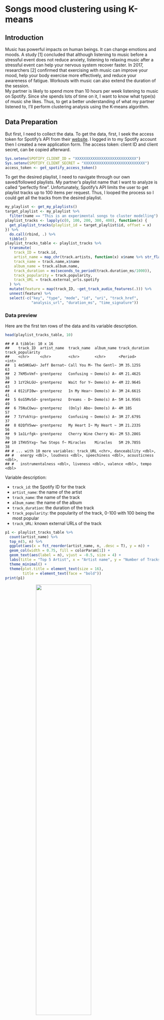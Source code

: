 # Songs mood clustering using K-means

## Introduction

Music has powerful impacts on human beings. It can change emotions and
moods. A study \[1\] concluded that although listening to music before a
stressful event does not reduce anxiety, listening to relaxing music
after a stressful event can help your nervous system recover faster. In
2017, researchers \[2\] confirmed that exercising with music can improve
your mood, help your body exercise more effectively, and reduce your
awareness of fatigue. Workouts with music can also extend the duration
of the session.  
My partner is likely to spend more than 10 hours per week listening to
music on Spotify. Since she spends lots of time on it, I want to know
what type(s) of music she likes. Thus, to get a better understanding of
what my partner listened to, I’ll perform clustering analysis using the
K-means algorithm.

## Data Preparation

But first, I need to collect the data. To get the data, first, I seek
the access token for Spotify’s API from their
[website](https://developer.spotify.com/dashboard/). I logged in to my
Spotify account then I created a new application form. The access token:
client ID and client secret, can be copied afterward.

``` r
Sys.setenv(SPOTIFY_CLIENT_ID = "XXXXXXXXXXXXXXXXXXXXXXXXXXXX")
Sys.setenv(SPOTIFY_CLIENT_SECRET = "XXXXXXXXXXXXXXXXXXXXXXXXXXXX")
access_token <- get_spotify_access_token()
```

To get the desired playlist, I need to navigate through our own
saved/followed playlists. My partner’s playlist name that I want to
analyze is called “perfectly fine”.
Unfortunately, Spotify’s API limits the user to get playlist tracks up
to 100 items per request. Thus, I looped the process so I could get all
the tracks from the desired playlist.

``` r
my_playlist <- get_my_playlists()
target_playlist <- my_playlist %>% 
  filter(name == "This is an experimental songs to cluster modelling")
playlist_tracks <- lapply(c(0, 100, 200, 300, 400), function(x) {
  get_playlist_tracks(playlist_id = target_playlist$id, offset = x)
}) %>% 
  do.call(rbind, .) %>% 
  tibble()
playlist_tracks_table <- playlist_tracks %>% 
  transmute(
    track_ID = track.id,
    artist_name = map_chr(track.artists, function(x) x$name %>% str_flatten(", ")),
    track_name = track.name,x$name
    album_name = track.album.name,
    track_duration = ms(seconds_to_period(track.duration_ms/1000)),
    track_popularity = track.popularity,
    track_URL = track.external_urls.spotify
  ) %>% 
  mutate(feature = map(track_ID, ~get_track_audio_features(.))) %>% 
  unnest(feature) %>% 
  select(-c("key", "type", "mode", "id", "uri", "track_href", 
            "analysis_url", "duration_ms", "time_signature"))
```

### Data preview

Here are the first ten rows of the data and its variable description.

``` r
head(playlist_tracks_table, 10) 
```

    ## # A tibble: 10 x 16
    ##    track_ID  artist_name  track_name  album_name track_duration track_popularity
    ##    <chr>     <chr>        <chr>       <chr>      <Period>                  <int>
    ##  1 4m5HKGwU~ Jeff Bernat~ Call You M~ The Gentl~ 3M 35.125S                   63
    ##  2 7kM5vVmf~ grentperez   Confusing ~ Demo(s) A~ 4M 21.462S                   38
    ##  3 1zY2kLGU~ grentperez   Wait for Y~ Demo(s) A~ 4M 22.964S                   43
    ##  4 012iFI0w~ grentperez   In My Hear~ Demo(s) A~ 3M 24.661S                   41
    ##  5 6sG5MvSd~ grentperez   Dreams - D~ Demo(s) A~ 5M 14.956S                   49
    ##  6 75NuCOwu~ grentperez   (Only) Abo~ Demo(s) A~ 4M 18S                       57
    ##  7 7zYvkYcp~ grentperez   Confusing ~ Demo(s) A~ 3M 27.679S                   37
    ##  8 02QfV5ww~ grentperez   My Heart I~ My Heart ~ 3M 21.233S                   56
    ##  9 1a1Lrfgk~ grentperez   Cherry Wine Cherry Wi~ 2M 53.286S                   70
    ## 10 1THV5Yxg~ Two Steps f~ Miracles    Miracles   5M 29.785S                   38
    ## # ... with 10 more variables: track_URL <chr>, danceability <dbl>,
    ## #   energy <dbl>, loudness <dbl>, speechiness <dbl>, acousticness <dbl>,
    ## #   instrumentalness <dbl>, liveness <dbl>, valence <dbl>, tempo <dbl>

Variable description:

-   `track_id`: the Spotify ID for the track
-   `artist_name`: the name of the artist
-   `track_name`: the name of the track
-   `album_name`: the name of the album
-   `track_duration`: the duration of the track
-   `track_popularity`: the popularity of the track, 0-100 with 100
    being the most popular
-   `track_URL`: known external URLs of the track

``` r
p1 <- playlist_tracks_table %>% 
  count(artist_name) %>% 
  top_n(5, n) %>% 
  ggplot(aes(x = fct_reorder(artist_name, n, .desc = T), y = n)) +
  geom_col(width = 0.75, fill = colorParam[1]) +
  geom_text(aes(label = n), vjust = -0.5, size = 4) +
  labs(title = "Top 5 Artist", x = "Artist name", y = "Number of Tracks") +
  theme_minimal() +
  theme(plot.title = element_text(size = 16), 
        title = element_text(face = "bold"))
print(p1)
```

<img src="spotify-analysis_files/figure-markdown_github/overview-1.png" width="60%" style="display: block; margin: auto;" />
The top 5 artists, in her playlist, she listened to are Maroon 5, 5SOS,
Avril Lavigne, blink-182, and Halsey.

### Feature extraction

The next step is to extract each track’s features. The features I use to
do clustering analysis are:

-   `danceability`: danceability measures whether the track is suitable
    for dancing (0: least danceable, 1: most danceable)
-   `energy`: energy measures the intensity and activity of a track,
    less energy score means the track is less energetic
-   `valence`: valence measures the positiveness from a track, more
    valence score means the track is sound positive (happy, joy,
    cheerful)
-   `acousticness`: acousticness measures whether the track is acoustic,
    1 represent high confidence the track is acoustic
-   `instrumentalness`: instrumentalness measures the likelihood of a
    track containing vocals, a high score means the track is likely
    instrumental
-   `tempo`: the overall estimated tempo of a track in beats per minute
    (BPM)
-   `loudness`: the overall loudness of a track in decibels (dB)

Full documentation of the feature can be read
[here](https://developer.spotify.com/documentation/web-api/reference/#/operations/get-several-audio-features).
The data is standardized before clustering analysis.

``` r
playlist_tracks_feature <- playlist_tracks_table %>% 
  select(danceability, energy, valence, acousticness, 
         instrumentalness, tempo, loudness)
playlist_tracks_feature_std <- playlist_tracks_feature %>% 
  scale() %>% 
  as.data.frame() %>% 
  tibble()
```

``` r
head(playlist_tracks_feature_std, 10)
```

    ## # A tibble: 10 x 7
    ##    danceability energy valence acousticness instrumentalness  tempo loudness
    ##           <dbl>  <dbl>   <dbl>        <dbl>            <dbl>  <dbl>    <dbl>
    ##  1        1.72  -0.525   0.752        2.22            -0.159 -1.17   -0.0829
    ##  2       -0.474  0.307   1.18        -0.752           -0.251  0.938  -1.21  
    ##  3       -0.592 -1.50   -0.699        2.54            -0.214  1.87   -1.26  
    ##  4       -0.761 -1.22   -1.20         0.248           -0.250  1.11   -2.33  
    ##  5        1.09  -1.57   -0.228        1.34            -0.172  0.126  -2.31  
    ##  6        1.10  -0.803   0.584       -0.388            0.346  0.130  -1.56  
    ##  7        0.152  0.609   0.135       -0.769           -0.219  0.938   0.207 
    ##  8        0.926 -0.185   0.701       -0.573           -0.250 -0.261  -0.722 
    ##  9        1.48  -0.554   0.541        0.463           -0.251 -0.682  -0.290 
    ## 10       -1.98  -1.18   -1.59        -0.621            4.34   0.452  -1.16

## Clustering

### Elbow method

In K-means clustering, we need to specify the number of clusters (*k*)
we want to make. One of the methods that are often used is the **Elbow
method**.

<img src="spotify-analysis_files/figure-markdown_github/elbow-plot-1.png" width="60%" style="display: block; margin: auto;" />

From the plot above, the number of recommended cluster is *k* = 5.

### K-means clustering

``` r
set.seed(855)
cluster_model <- kmeans(playlist_tracks_feature_std, 
                        centers = 5L, nstart = 30, iter.max = 1e3)
playlist_tracks_table$cluster <- cluster_model$cluster
playlist_tracks_table %>% 
  group_by(cluster) %>% 
  summarize(across(c(danceability, energy, valence, acousticness, 
                     instrumentalness, tempo, loudness), mean))
```

    ## # A tibble: 5 x 8
    ##   cluster danceability energy valence acousticness instrumentalness tempo
    ##     <int>        <dbl>  <dbl>   <dbl>        <dbl>            <dbl> <dbl>
    ## 1       1        0.474  0.803   0.409       0.0705          0.00354  157.
    ## 2       2        0.370  0.422   0.133       0.485           0.856    111.
    ## 3       3        0.514  0.340   0.293       0.722           0.0110   122.
    ## 4       4        0.676  0.787   0.736       0.0922          0.0100   126.
    ## 5       5        0.595  0.686   0.394       0.162           0.00157  102.
    ## # ... with 1 more variable: loudness <dbl>

``` r
playlist_tracks_feature_PCA <- princomp(playlist_tracks_feature_std)
cluster_PCA <- playlist_tracks_feature_PCA$scores %>% 
  as.data.frame() %>% 
  set_names(str_c("PC", 1:7)) %>% 
  tibble()
cluster_PCA$cluster <- cluster_model$cluster
p2 <- cluster_PCA %>% 
  ggplot(aes(x = PC1, y = PC2, color = factor(cluster))) +
  geom_point(size = 3, alpha = 0.75) +
  labs(title = "Clustering result",
       x = "PC1 (45.8%)", y = "PC2 (19.84%)", 
       color = "Cluster") +
  scale_color_manual(values = colorParam) +
  theme_minimal() +
  theme(plot.title = element_text(size = 16), 
        title = element_text(face = "bold"))
print(p2)
```

<img src="spotify-analysis_files/figure-markdown_github/cluster-plot-1.png" width="60%" style="display: block; margin: auto;" />

To visualize the result in a 2D graph, we need to do PCA to reduce the
number of features. From the plot above, the x-axis is the first
principal component and the y-axis is the second principal component.
The first and second principal components contribute roughly
respectively 45.8% and 19.84% information from the data.

### Cluster profiling

<img src="spotify-analysis_files/figure-markdown_github/fav-mood-1.png" width="60%" style="display: block; margin: auto;" />

Now, we are going to profile each cluster.

<img src="spotify-analysis_files/figure-markdown_github/profile-plot-1-1.png" width="60%" style="display: block; margin: auto;" />

**Cluster 1 (Tense Mood):** high energy, loudness, and tempo  
Example tracks:

    1. Andy Black - Homecoming King
    2. ONE OK ROCK - Take What You Want (feat. 5 Seconds of Summer)
    3. Demi Lovato - Nightingale
    4. Maroon 5 - Animals
    5. 2NE1 - COME BACK HOME

<img src="spotify-analysis_files/figure-markdown_github/profile-plot-2-1.png" width="60%" style="display: block; margin: auto;" />

**Cluster 2 (Relaxed Mood):** high instrumentalness and acousticness,
low danceability  
Example tracks:

    1. Two Steps from Hell, Thomas Bergersen - Science
    2. Two Steps from Hell, Thomas Bergersen - Lost in Las Vegas
    3. Two Steps from Hell, Thomas Bergersen - Forever in My Dreams
    4. Two Steps from Hell, Thomas Bergersen - Compass
    5. Two Steps from Hell, Thomas Bergersen - Men of Honor

<img src="spotify-analysis_files/figure-markdown_github/profile-plot-3-1.png" width="60%" style="display: block; margin: auto;" />

**Cluster 3 (Sad Mood):** low valence and energy, high acousticness  
Example tracks:

    1. Payung Teduh - Cerita Tentang Gunung Dan Laut
    2. Ardhito Pramono - I Can't Stop Loving You
    3. Halsey - Sorry
    4. Taylor Swift - This Love
    5. Ardhito Pramono - cigarettes of ours

<img src="spotify-analysis_files/figure-markdown_github/profile-plot-4-1.png" width="60%" style="display: block; margin: auto;" />

**Cluster 4 (Cheerful Mood):** high valence and energy  
Example tracks:

    1. Reality Club - Never Get Better
    2. 5 Seconds of Summer - She's Kinda Hot
    3. Justin Bieber - Runaway Love
    4. Maroon 5, Wiz Khalifa - Payphone
    5. 2NE1 - GOTTA BE YOU

<img src="spotify-analysis_files/figure-markdown_github/profile-plot-5-1.png" width="60%" style="display: block; margin: auto;" />

**Cluster 5 (Energetic Mood):** high energy and danceability  
Example tracks:

    1. Halsey - Devil In Me
    2. blink-182 - 6/8
    3. Halsey - Strange Love
    4. Hyolyn - Tonight
    5. Maroon 5 - Not Coming Home

## Conclusion

In the end, I figured my partner’s playlist moods profile using
**K-means clustering** which are: Tense, Sad, Relaxed, Cheerful, and
Energetic. This moods profiling is based on my opinion and my partner’s
suggestions. *Turns out my partner likes to listen to energetic songs
:D*

Thank you for reading and hope you found this interesting. If you have any question
feel free to contact me on my [LinkedIn](https://www.linkedin.com/in/arifsetyawan1999/). 

## References

<div id="refs" class="references csl-bib-body">

<div id="ref-Myriam2013" class="csl-entry">

<span class="csl-left-margin">\[1\] </span><span
class="csl-right-inline">M. V. Thoma, R. L. Marca, R. Brönnimann, L.
Finkel, U. Ehlert, and U. M. Nater, “The effect of music on the human
stress response,” vol. 8, no. 8, p. e70156, Aug. 2013, doi:
[10.1371/journal.pone.0070156](https://doi.org/10.1371/journal.pone.0070156).</span>

</div>

<div id="ref-Thakare2017" class="csl-entry">

<span class="csl-left-margin">\[2\] </span><span
class="csl-right-inline">A. E. Thakare, R. Mehrotra, and A. Singh,
“Effect of music tempo on exercise performance and heart rate among
young adults,” *International journal of physiology, pathophysiology and
pharmacology*, vol. 9, no. 2, pp. 35–39, Apr. 2017,Available:
<https://pubmed.ncbi.nlm.nih.gov/28533890></span>

</div>

</div>
